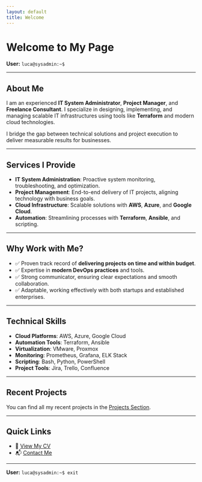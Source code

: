 ```yaml
---
layout: default
title: Welcome
---
```


# Welcome to My Page

**User:** `luca@sysadmin:~$`

---

## About Me

I am an experienced **IT System Administrator**, **Project Manager**, and **Freelance Consultant**. I specialize in designing, implementing, and managing scalable IT infrastructures using tools like **Terraform** and modern cloud technologies.

I bridge the gap between technical solutions and project execution to deliver measurable results for businesses.

---

## Services I Provide

- **IT System Administration**: Proactive system monitoring, troubleshooting, and optimization.
- **Project Management**: End-to-end delivery of IT projects, aligning technology with business goals.
- **Cloud Infrastructure**: Scalable solutions with **AWS**, **Azure**, and **Google Cloud**.
- **Automation**: Streamlining processes with **Terraform**, **Ansible**, and scripting.

---

## Why Work with Me?

- ✅ Proven track record of **delivering projects on time and within budget**.
- ✅ Expertise in **modern DevOps practices** and tools.
- ✅ Strong communicator, ensuring clear expectations and smooth collaboration.
- ✅ Adaptable, working effectively with both startups and established enterprises.

---

## Technical Skills

- **Cloud Platforms**: AWS, Azure, Google Cloud
- **Automation Tools**: Terraform, Ansible
- **Virtualization**: VMware, Proxmox
- **Monitoring**: Prometheus, Grafana, ELK Stack
- **Scripting**: Bash, Python, PowerShell
- **Project Tools**: Jira, Trello, Confluence

---

## Recent Projects

You can find all my recent projects in the [Projects Section](/projects/).

---

## Quick Links

- 📄 [View My CV](/luca_borruto.pdf)  
- 📬 [Contact Me](/contact/)  

---

**User:** `luca@sysadmin:~$ exit`